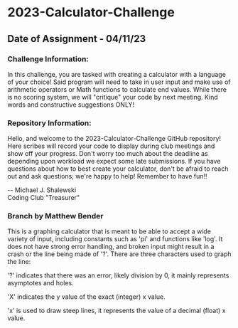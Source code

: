 # 2023-Calculator-Challenge

## Date of Assignment - 04/11/23

### Challenge Information:

In this challenge, you are tasked with creating a calculator with a language of your choice! Said program will need to take in user input and make use of arithmetic operators or Math functions to calculate end values. While there is no scoring system, we will "critique" your code by next meeting. Kind words and constructive suggestions ONLY!

### Repository Information:

Hello, and welcome to the 2023-Calculator-Challenge GitHub repository! Here scribes will record your code to display during club meetings and show off your progress. Don't worry too much about the deadline as depending upon workload we expect some late submissions. If you have questions about how to best create your calculator, don't be afraid to reach out and ask questions; we're happy to help! Remember to have fun!!

-- Michael J. Shalewski<br>
    Coding Club "Treasurer"

### Branch by Matthew Bender
This is a graphing calculator that is meant to be able to accept a wide variety of input, including constants such as 'pi' and functions like 'log'.
It does not have strong error handling, and broken input might result in a crash or the line being made of '?'.
There are three characters used to graph the line:

'?' indicates that there was an error, likely division by 0, it mainly represents asymptotes and holes.

'X' indicates the y value of the exact (integer) x value.

'x' is used to draw steep lines, it represents the value of a decimal (float) x value.
